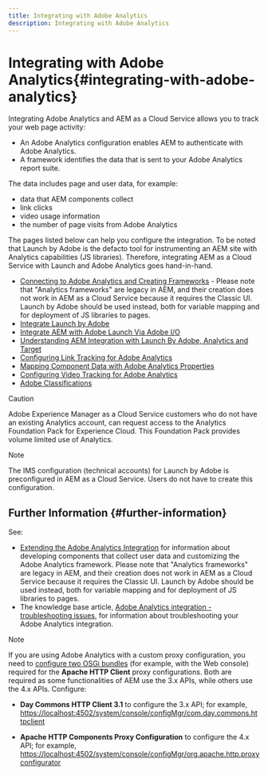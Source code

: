 ```yaml
---
title: Integrating with Adobe Analytics
description: Integrating with Adobe Analytics 
---
```


# Integrating with Adobe Analytics{#integrating-with-adobe-analytics}

Integrating Adobe Analytics and AEM as a Cloud Service allows you to track your web page activity:

* An Adobe Analytics configuration enables AEM to authenticate with Adobe Analytics.
* A framework identifies the data that is sent to your Adobe Analytics report suite.

The data includes page and user data, for example:

* data that AEM components collect
* link clicks
* video usage information
* the number of page visits from Adobe Analytics

The pages listed below can help you configure the integration. To be noted that Launch by Adobe is the defacto tool for instrumenting an AEM site with Analytics capabilities (JS libraries). Therefore, integrating AEM as a Cloud Service with Launch and Adobe Analytics goes hand-in-hand.

* [Connecting to Adobe Analytics and Creating Frameworks](https://docs.adobe.com/content/help/en/experience-manager-65/administering/integration/adobeanalytics-connect.html) - Please note that "Analytics frameworks" are legacy in AEM, and their creation does not work in AEM as a Cloud Service because it requires the Classic UI. Launch by Adobe should be used instead, both for variable mapping and for deployment of JS libraries to pages. 
* [Integrate Launch by Adobe](https://docs.adobe.com/content/help/en/experience-manager-learn/sites/integrations/adobe-launch-integration-tutorial-understand.html)
* [Integrate AEM with Adobe Launch Via Adobe I/O](https://helpx.adobe.com/experience-manager/using/aem_launch_adobeio_integration.html)
* [Understanding AEM Integration with Launch By Adobe, Analytics and Target](https://helpx.adobe.com/experience-manager/kt/integration/using/aem-launch-integration-tutorial-understand.html)
* [Configuring Link Tracking for Adobe Analytics](https://docs.adobe.com/content/help/en/experience-manager-65/administering/integration/adobeanalytics-link.html)
* [Mapping Component Data with Adobe Analytics Properties](https://docs.adobe.com/content/help/en/experience-manager-65/administering/integration/adobeanalytics-mapping.html)
* [Configuring Video Tracking for Adobe Analytics](https://docs.adobe.com/content/help/en/experience-manager-65/administering/integration/adobeanalytics-video.html)
* [Adobe Classifications](https://docs.adobe.com/content/help/en/experience-manager-65/administering/integration/adobeanalytics-classifications.html)

>[!CAUTION]
>
>Adobe Experience Manager as a Cloud Service customers who do not have an existing Analytics account, can request access to the Analytics Foundation Pack for Experience Cloud.  This Foundation Pack provides volume limited use of Analytics.

>[!NOTE]
>
>The IMS configuration (technical accounts) for Launch by Adobe is preconfigured in AEM as a Cloud Service. Users do not have to create this configuration.

## Further Information {#further-information}

See:

* [Extending the Adobe Analytics Integration](https://docs.adobe.com/content/help/en/experience-manager-65/developing/extending-aem/extending-analytics/extending-analytics.html) for information about developing components that collect user data and customizing the Adobe Analytics framework. Please note that "Analytics frameworks" are legacy in AEM, and their creation does not work in AEM as a Cloud Service because it requires the Classic UI. Launch by Adobe should be used instead, both for variable mapping and for deployment of JS libraries to pages.
* The knowledge base article, [Adobe Analytics integration - troubleshooting issues](https://helpx.adobe.com/experience-manager/kb/sitecatalystintegrationtroubleshooting.html), for information about troubleshooting your Adobe Analytics integration.

>[!NOTE]
>
>If you are using Adobe Analytics with a custom proxy configuration, you need to [configure two OSGi bundles](https://docs.adobe.com/content/help/en/experience-manager-65/deploying/configuring/configuring-osgi.html) (for example, with the Web console) required for the **Apache HTTP Client** proxy configurations. Both are required as some functionalities of AEM use the 3.x APIs, while others use the 4.x APIs. Configure:
>
>* **Day Commons HTTP Client 3.1** to configure the 3.x API;
>  for example, [https://localhost:4502/system/console/configMgr/com.day.commons.httpclient](https://localhost:4502/system/console/configMgr/com.day.commons.httpclient)
>
>* **Apache HTTP Components Proxy Configuration** to configure the 4.x API;
>  for example, [https://localhost:4502/system/console/configMgr/org.apache.http.proxyconfigurator](https://localhost:4502/system/console/configMgr/org.apache.http.proxyconfigurator)
>
